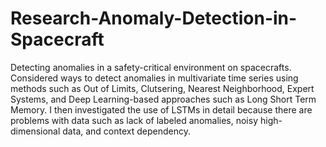 # Research-Anomaly-Detection-in-Spacecraft

Detecting anomalies in a safety-critical environment on spacecrafts. Considered ways to detect anomalies in multivariate time series using methods such as Out of Limits, Clutsering, Nearest Neighborhood, Expert Systems, and Deep Learning-based approaches such as Long Short Term Memory. I then investigated the use of LSTMs in detail because there are problems with data such as lack of labeled anomalies, noisy high-dimensional data, and context dependency.
